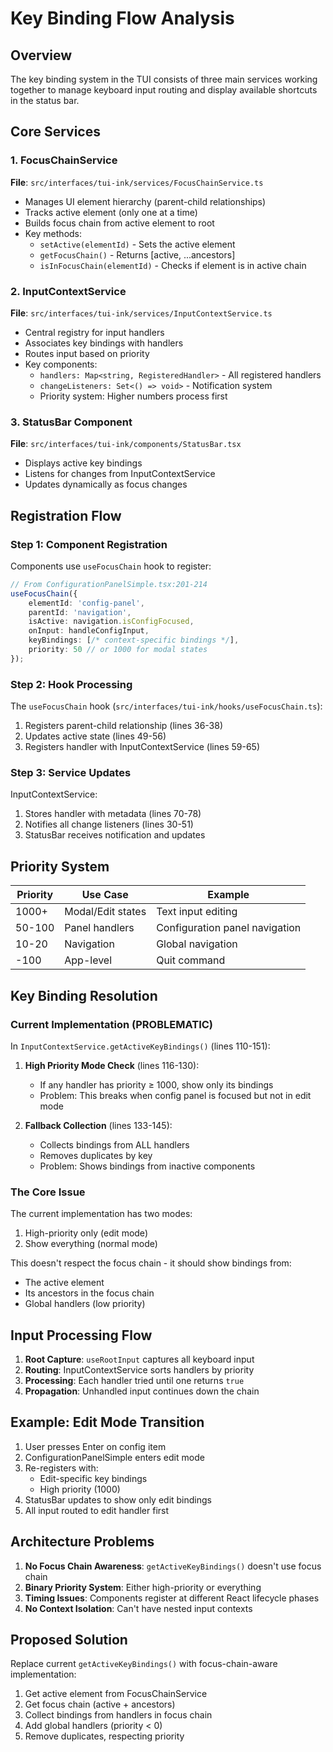 # Key Binding Flow Analysis

## Overview
The key binding system in the TUI consists of three main services working together to manage keyboard input routing and display available shortcuts in the status bar.

## Core Services

### 1. FocusChainService
**File**: `src/interfaces/tui-ink/services/FocusChainService.ts`
- Manages UI element hierarchy (parent-child relationships)
- Tracks active element (only one at a time)
- Builds focus chain from active element to root
- Key methods:
  - `setActive(elementId)` - Sets the active element
  - `getFocusChain()` - Returns [active, ...ancestors]
  - `isInFocusChain(elementId)` - Checks if element is in active chain

### 2. InputContextService
**File**: `src/interfaces/tui-ink/services/InputContextService.ts`
- Central registry for input handlers
- Associates key bindings with handlers
- Routes input based on priority
- Key components:
  - `handlers: Map<string, RegisteredHandler>` - All registered handlers
  - `changeListeners: Set<() => void>` - Notification system
  - Priority system: Higher numbers process first

### 3. StatusBar Component
**File**: `src/interfaces/tui-ink/components/StatusBar.tsx`
- Displays active key bindings
- Listens for changes from InputContextService
- Updates dynamically as focus changes

## Registration Flow

### Step 1: Component Registration
Components use `useFocusChain` hook to register:

```typescript
// From ConfigurationPanelSimple.tsx:201-214
useFocusChain({
    elementId: 'config-panel',
    parentId: 'navigation',
    isActive: navigation.isConfigFocused,
    onInput: handleConfigInput,
    keyBindings: [/* context-specific bindings */],
    priority: 50 // or 1000 for modal states
});
```

### Step 2: Hook Processing
The `useFocusChain` hook (`src/interfaces/tui-ink/hooks/useFocusChain.ts`):
1. Registers parent-child relationship (lines 36-38)
2. Updates active state (lines 49-56)
3. Registers handler with InputContextService (lines 59-65)

### Step 3: Service Updates
InputContextService:
1. Stores handler with metadata (lines 70-78)
2. Notifies all change listeners (lines 30-51)
3. StatusBar receives notification and updates

## Priority System

| Priority | Use Case | Example |
|----------|----------|---------|
| 1000+ | Modal/Edit states | Text input editing |
| 50-100 | Panel handlers | Configuration panel navigation |
| 10-20 | Navigation | Global navigation |
| -100 | App-level | Quit command |

## Key Binding Resolution

### Current Implementation (PROBLEMATIC)
In `InputContextService.getActiveKeyBindings()` (lines 110-151):

1. **High Priority Mode Check** (lines 116-130):
   - If any handler has priority ≥ 1000, show only its bindings
   - Problem: This breaks when config panel is focused but not in edit mode

2. **Fallback Collection** (lines 133-145):
   - Collects bindings from ALL handlers
   - Removes duplicates by key
   - Problem: Shows bindings from inactive components

### The Core Issue
The current implementation has two modes:
1. High-priority only (edit mode)
2. Show everything (normal mode)

This doesn't respect the focus chain - it should show bindings from:
- The active element
- Its ancestors in the focus chain
- Global handlers (low priority)

## Input Processing Flow

1. **Root Capture**: `useRootInput` captures all keyboard input
2. **Routing**: InputContextService sorts handlers by priority
3. **Processing**: Each handler tried until one returns `true`
4. **Propagation**: Unhandled input continues down the chain

## Example: Edit Mode Transition

1. User presses Enter on config item
2. ConfigurationPanelSimple enters edit mode
3. Re-registers with:
   - Edit-specific key bindings
   - High priority (1000)
4. StatusBar updates to show only edit bindings
5. All input routed to edit handler first

## Architecture Problems

1. **No Focus Chain Awareness**: `getActiveKeyBindings()` doesn't use focus chain
2. **Binary Priority System**: Either high-priority or everything
3. **Timing Issues**: Components register at different React lifecycle phases
4. **No Context Isolation**: Can't have nested input contexts

## Proposed Solution

Replace current `getActiveKeyBindings()` with focus-chain-aware implementation:
1. Get active element from FocusChainService
2. Get focus chain (active + ancestors)
3. Collect bindings from handlers in focus chain
4. Add global handlers (priority < 0)
5. Remove duplicates, respecting priority